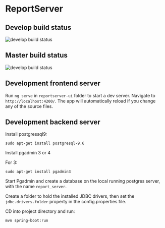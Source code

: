 # ReportServer

## Develop build status

![develop build status](https://travis-ci.com/robnn/reportserver.svg?token=1gPHpTfqK7tHXxSEHjKq&amp;branch=develop)

## Master build status

![develop build status](https://travis-ci.com/robnn/reportserver.svg?token=1gPHpTfqK7tHXxSEHjKq&amp;branch=master)

## Development frontend server

Run `ng serve` in `reportserver-ui` folder to start a dev server. Navigate to `http://localhost:4200/`. The app will automatically reload if you change any of the source files.

## Development backend server

Install postgressql9:

`sudo apt-get install postgresql-9.6`

Install pgadmin 3 or 4

For 3:

`sudo apt-get install pgadmin3`

Start Pgadmin and create a database on the local running postgres server, with the name `report_server`.

Create a folder to hold the installed JDBC drivers, then set the `jdbc.drivers.folder` property in the config.properties file.

CD into project directory and run:

`mvn spring-boot:run`